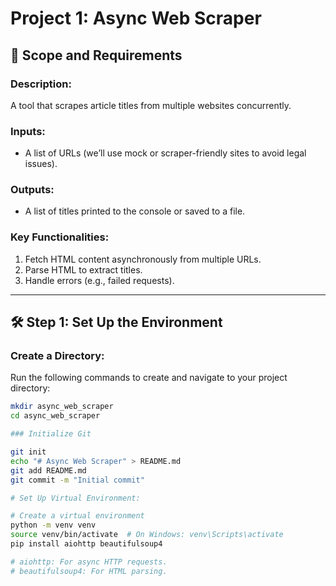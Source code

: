 # Project 1: Async Web Scraper

## 📌 Scope and Requirements

### Description:
A tool that scrapes article titles from multiple websites concurrently.

### Inputs:
- A list of URLs (we’ll use mock or scraper-friendly sites to avoid legal issues).

### Outputs:
- A list of titles printed to the console or saved to a file.

### Key Functionalities:
1. Fetch HTML content asynchronously from multiple URLs.
2. Parse HTML to extract titles.
3. Handle errors (e.g., failed requests).

---

## 🛠 Step 1: Set Up the Environment

### Create a Directory:
Run the following commands to create and navigate to your project directory:
```bash
mkdir async_web_scraper
cd async_web_scraper

### Initialize Git

git init
echo "# Async Web Scraper" > README.md
git add README.md
git commit -m "Initial commit"

# Set Up Virtual Environment:

# Create a virtual environment
python -m venv venv
source venv/bin/activate  # On Windows: venv\Scripts\activate
pip install aiohttp beautifulsoup4

# aiohttp: For async HTTP requests.
# beautifulsoup4: For HTML parsing.
